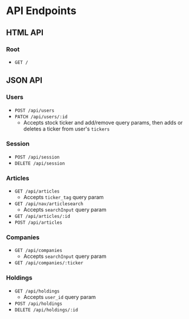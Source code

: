 # API Endpoints

## HTML API

### Root

- `GET /`

## JSON API

### Users

- `POST /api/users`
- `PATCH /api/users/:id`
  - Accepts stock ticker and add/remove query params, then adds or deletes a ticker from user's `tickers`

### Session

- `POST /api/session`
- `DELETE /api/session`

### Articles

- `GET /api/articles`
  - Accepts `ticker_tag` query param
- `GET /api/nav/articlesearch`
  - Accepts `searchInput` query param
- `GET /api/articles/:id`
- `POST /api/articles`

### Companies

- `GET /api/companies`
  - Accepts `searchInput` query param
- `GET /api/companies/:ticker`

### Holdings

- `GET /api/holdings`
  - Accepts `user_id` query param
- `POST /api/holdings`
- `DELETE /api/holdings/:id`
